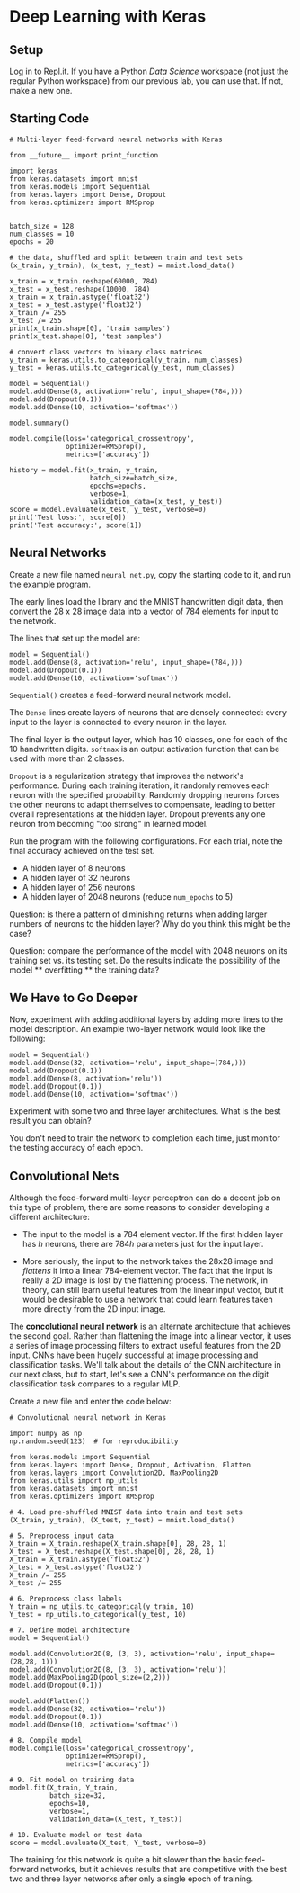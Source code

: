 Deep Learning with Keras
========================

Setup
-----
Log in to Repl.it. If you have a Python *Data Science* workspace (not just the regular Python workspace) from our previous lab, you can use that. If not, make a new one.

Starting Code
-------------
```
# Multi-layer feed-forward neural networks with Keras

from __future__ import print_function

import keras
from keras.datasets import mnist
from keras.models import Sequential
from keras.layers import Dense, Dropout
from keras.optimizers import RMSprop


batch_size = 128
num_classes = 10
epochs = 20

# the data, shuffled and split between train and test sets
(x_train, y_train), (x_test, y_test) = mnist.load_data()

x_train = x_train.reshape(60000, 784)
x_test = x_test.reshape(10000, 784)
x_train = x_train.astype('float32')
x_test = x_test.astype('float32')
x_train /= 255
x_test /= 255
print(x_train.shape[0], 'train samples')
print(x_test.shape[0], 'test samples')

# convert class vectors to binary class matrices
y_train = keras.utils.to_categorical(y_train, num_classes)
y_test = keras.utils.to_categorical(y_test, num_classes)

model = Sequential()
model.add(Dense(8, activation='relu', input_shape=(784,)))
model.add(Dropout(0.1))
model.add(Dense(10, activation='softmax'))

model.summary()

model.compile(loss='categorical_crossentropy',
              optimizer=RMSprop(),
              metrics=['accuracy'])

history = model.fit(x_train, y_train,
                    batch_size=batch_size,
                    epochs=epochs,
                    verbose=1,
                    validation_data=(x_test, y_test))
score = model.evaluate(x_test, y_test, verbose=0)
print('Test loss:', score[0])
print('Test accuracy:', score[1])
```
    
Neural Networks
---------------
Create a new file named `neural_net.py`, copy the starting code to it, and run the example
program.

The early lines load the library and the MNIST handwritten digit data, then convert
the 28 x 28 image data into a vector of 784 elements for input to the
network.

The lines that set up the model are:

```
model = Sequential()
model.add(Dense(8, activation='relu', input_shape=(784,)))
model.add(Dropout(0.1))
model.add(Dense(10, activation='softmax'))
```    

`Sequential()` creates a feed-forward neural network model.

The `Dense` lines create layers of neurons that are densely connected:
every input to the layer  is connected to every neuron in the layer.

The final layer is the output layer, which has 10 classes, one for
each of the 10 handwritten digits. `softmax` is an output
activation function that can be used with more than 2 classes.

`Dropout` is a regularization strategy that improves the network's
performance. During each training iteration, it randomly removes
each neuron with the specified probability. Randomly dropping neurons
forces the other neurons to adapt themselves to compensate, leading
to better overall representations at the hidden layer. Dropout
prevents any one neuron from becoming "too strong" in learned model.

Run the program with the following configurations. For each trial,
note the final accuracy achieved on the test set.
- A hidden layer of 8 neurons
- A hidden layer of 32 neurons
- A hidden layer of 256 neurons
- A hidden layer of 2048 neurons (reduce `num_epochs` to 5)
    
Question: is there a pattern of diminishing returns when adding
larger numbers of neurons to the hidden layer? Why do you think this
might be the case?

Question: compare the performance of the model with 2048 neurons
on its training set vs. its testing set. Do the results indicate
the possibility of the model ** overfitting ** the training data?
    
We Have to Go Deeper
--------------------
Now, experiment with adding additional layers by adding more lines
to the model description. An example two-layer network would look
like the following:

```
model = Sequential()
model.add(Dense(32, activation='relu', input_shape=(784,)))
model.add(Dropout(0.1))
model.add(Dense(8, activation='relu'))
model.add(Dropout(0.1))
model.add(Dense(10, activation='softmax'))
```

Experiment with some two and three layer architectures. What is the
best result you can obtain?

You don't need to train the network to completion each time, just
monitor the testing accuracy of each epoch.


Convolutional Nets
------------------
Although the feed-forward multi-layer perceptron can do a decent job on this type of problem, there are some
reasons to consider developing a different architecture:

- The input to the model is a 784 element vector. If the first hidden layer has *h* neurons, there are 784*h* parameters just for the input layer.

- More seriously, the input to the network takes the 28x28 image and *flattens* it into a linear 784-element vector. The fact that the input is really a 2D image is lost by the flattening process. The network, in theory, can still learn useful features from the linear input vector, but it would be desirable to use a network that could learn features taken more directly from the 2D input image.

The **concolutional neural network** is an alternate architecture that achieves the second goal. Rather than flattening the image into a linear vector, it uses a series of image processing filters to extract useful features from the 2D input. CNNs have been hugely successful at image processing and classification tasks. We'll talk about the details of the CNN architecture in our next class, but to start, let's see a CNN's performance on the digit classification task compares to a regular MLP.

Create a new file and enter the code below:

```
# Convolutional neural network in Keras

import numpy as np
np.random.seed(123)  # for reproducibility
 
from keras.models import Sequential
from keras.layers import Dense, Dropout, Activation, Flatten
from keras.layers import Convolution2D, MaxPooling2D
from keras.utils import np_utils
from keras.datasets import mnist
from keras.optimizers import RMSprop
 
# 4. Load pre-shuffled MNIST data into train and test sets
(X_train, y_train), (X_test, y_test) = mnist.load_data()
 
# 5. Preprocess input data
X_train = X_train.reshape(X_train.shape[0], 28, 28, 1)
X_test = X_test.reshape(X_test.shape[0], 28, 28, 1)
X_train = X_train.astype('float32')
X_test = X_test.astype('float32')
X_train /= 255
X_test /= 255
 
# 6. Preprocess class labels
Y_train = np_utils.to_categorical(y_train, 10)
Y_test = np_utils.to_categorical(y_test, 10)
 
# 7. Define model architecture
model = Sequential()
 
model.add(Convolution2D(8, (3, 3), activation='relu', input_shape=(28,28, 1)))
model.add(Convolution2D(8, (3, 3), activation='relu'))
model.add(MaxPooling2D(pool_size=(2,2)))
model.add(Dropout(0.1))
 
model.add(Flatten())
model.add(Dense(32, activation='relu'))
model.add(Dropout(0.1))
model.add(Dense(10, activation='softmax'))
 
# 8. Compile model
model.compile(loss='categorical_crossentropy',
              optimizer=RMSprop(),
              metrics=['accuracy'])
 
# 9. Fit model on training data
model.fit(X_train, Y_train, 
          batch_size=32, 
          epochs=10, 
          verbose=1,
          validation_data=(X_test, Y_test))
 
# 10. Evaluate model on test data
score = model.evaluate(X_test, Y_test, verbose=0)
```

The training for this network is quite a bit slower than the basic
feed-forward networks, but it achieves results that are competitive
with the best two and three layer networks after only a single
epoch of training.
